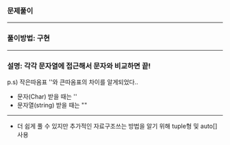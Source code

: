 ### 문제풀이
___
### 풀이방법: 구현
___
### 설명: 각각 문자열에 접근해서 문자와 비교하면 끝!

p.s) 작은따옴표 ''와 큰따옴표의 차이를 알게되었다..
- 문자(Char) 받을 때는 ''
- 문자열(string) 받을 때는 ""
___
+ 더 쉽게 풀 수 있지만 추가적인 자료구조쓰는 방법을 알기 위해 tuple형 및 auto[] 사용